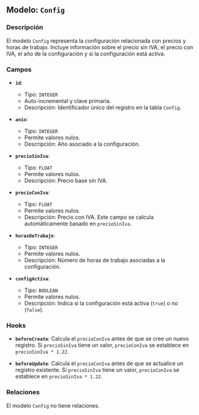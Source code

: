 ## Modelo: `Config`

### Descripción

El modelo `Config` representa la configuración relacionada con precios y horas de trabajo. Incluye información sobre el precio sin IVA, el precio con IVA, el año de la configuración y si la configuración está activa.

### Campos

-   **`id`**:

    -   Tipo: `INTEGER`
    -   Auto-incremental y clave primaria.
    -   Descripción: Identificador único del registro en la tabla `Config`.

-   **`anio`**:

    -   Tipo: `INTEGER`
    -   Permite valores nulos.
    -   Descripción: Año asociado a la configuración.

-   **`precioSinIva`**:

    -   Tipo: `FLOAT`
    -   Permite valores nulos.
    -   Descripción: Precio base sin IVA.

-   **`precioConIva`**:

    -   Tipo: `FLOAT`
    -   Permite valores nulos.
    -   Descripción: Precio con IVA. Este campo se calcula automáticamente basado en `precioSinIva`.

-   **`horasDeTrabajo`**:

    -   Tipo: `INTEGER`
    -   Permite valores nulos.
    -   Descripción: Número de horas de trabajo asociadas a la configuración.

-   **`configActiva`**:

    -   Tipo: `BOOLEAN`
    -   Permite valores nulos.
    -   Descripción: Indica si la configuración está activa (`true`) o no (`false`).

### Hooks

-   **`beforeCreate`**: Calcula el `precioConIva` antes de que se cree un nuevo registro. Si `precioSinIva` tiene un valor, `precioConIva` se establece en `precioSinIva * 1.22`.

-   **`beforeUpdate`**: Calcula el `precioConIva` antes de que se actualice un registro existente. Si `precioSinIva` tiene un valor, `precioConIva` se establece en `precioSinIva * 1.22`.

### Relaciones

El modelo `Config` no tiene relaciones.
